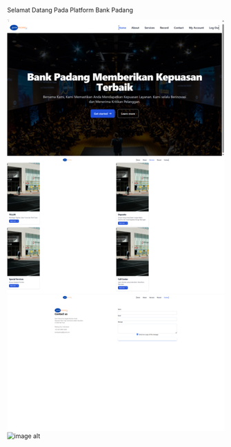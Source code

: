 Selamat Datang Pada Platform Bank Padang

![image alt](https://github.com/AlifLH44/Bank_Padang/blob/591a00f21f5e14c5d9062da59aad9f0cedf2784e/Screenshot%20(135).png)
![image alt](https://github.com/AlifLH44/Bank_Padang/blob/e4fe165b16132993d73f6118a7c00010fc032e21/Screenshot%20(137).png)
![image alt](https://github.com/AlifLH44/Bank_Padang/blob/66e56b29db62fa567aac51915b4bdff631812b65/Screenshot%20(138).png)
![image alt]()

